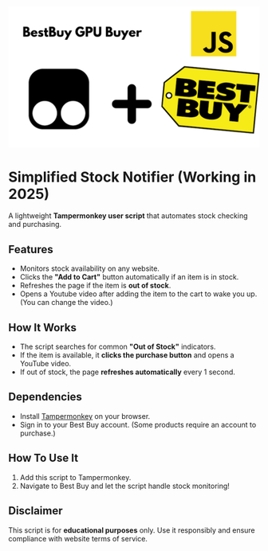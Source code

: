 ![Stock Notifier](Logo.png)

# Simplified Stock Notifier  (Working in 2025)

A lightweight **Tampermonkey user script** that automates stock checking and purchasing.  

## Features  
- Monitors stock availability on any website.  
- Clicks the **"Add to Cart"** button automatically if an item is in stock.  
- Refreshes the page if the item is **out of stock**.  
- Opens a Youtube video after adding the item to the cart to wake you up. (You can change the video.)

## How It Works  
- The script searches for common **"Out of Stock"** indicators.  
- If the item is available, it **clicks the purchase button** and opens a YouTube video.  
- If out of stock, the page **refreshes automatically** every 1 second.

## Dependencies
- Install [Tampermonkey](https://www.tampermonkey.net/) on your browser.  
- Sign in to your Best Buy account. (Some products require an account to purchase.)

## How To Use It
1. Add this script to Tampermonkey.  
2. Navigate to Best Buy and let the script handle stock monitoring!  

## Disclaimer  
This script is for **educational purposes** only. Use it responsibly and ensure compliance with website terms of service.  
